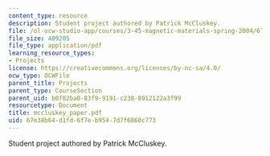 ```yaml
---
content_type: resource
description: Student project authored by Patrick McCluskey.
file: /ol-ocw-studio-app/courses/3-45-magnetic-materials-spring-2004/67e38b64d1fd6f7eb9547d7f6060c773_mccluskey_paper.pdf
file_size: 409205
file_type: application/pdf
learning_resource_types:
- Projects
license: https://creativecommons.org/licenses/by-nc-sa/4.0/
ocw_type: OCWFile
parent_title: Projects
parent_type: CourseSection
parent_uid: b0f82ba0-83f9-9191-c238-8912122a3f99
resourcetype: Document
title: mccluskey_paper.pdf
uid: 67e38b64-d1fd-6f7e-b954-7d7f6060c773
---
```

Student project authored by Patrick McCluskey.